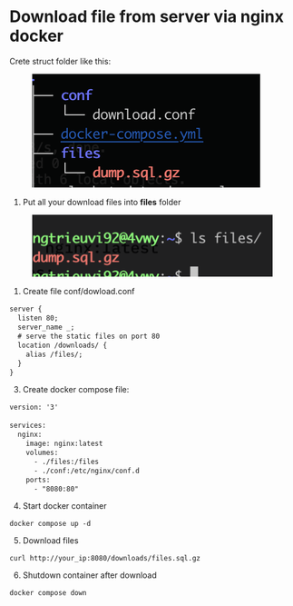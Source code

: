 # Download file from server via nginx docker

Crete struct folder like this:&#x20;

<figure><img src="../.gitbook/assets/CleanShot 2024-05-16 at 15.45.08@2x.png" alt=""><figcaption></figcaption></figure>

1. Put all your download files into **files**  folder

<figure><img src="../.gitbook/assets/CleanShot 2024-05-16 at 15.42.55@2x.png" alt=""><figcaption></figcaption></figure>



1. Create file conf/dowload.conf

```
server {
  listen 80;
  server_name _;
  # serve the static files on port 80
  location /downloads/ {
    alias /files/;
  }
}
```

3. Create docker compose file:

```
version: '3'

services:
  nginx:
    image: nginx:latest
    volumes:
      - ./files:/files
      - ./conf:/etc/nginx/conf.d
    ports:
      - "8080:80"
```



4. Start docker container

```
docker compose up -d
```

5. Download files

```
curl http://your_ip:8080/downloads/files.sql.gz
```

6. Shutdown container after download

```
docker compose down
```
